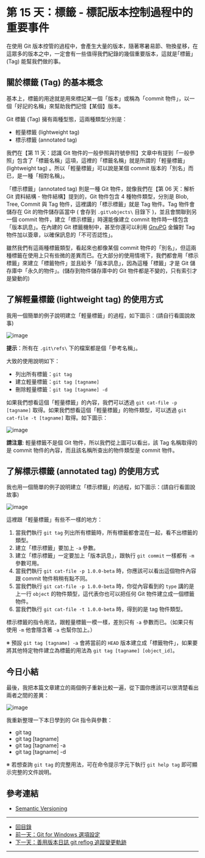 # 第 15 天：標籤 - 標記版本控制過程中的重要事件

在使用 Git 版本控管的過程中，會產生大量的版本，隨著寒暑易節、物換星移，在這眾多的版本之中，一定會有一些值得我們紀錄的幾個重要版本，這就是｢標籤｣ (Tag) 能幫我們做的事。

## 關於標籤 (Tag) 的基本概念

基本上，標籤的用途就是用來標記某一個「版本」或稱為「commit 物件」，以一個「好記的名稱」來幫助我們記憶【某個】版本。

Git 標籤 (Tag) 擁有兩種型態，這兩種類型分別是：

* 輕量標籤 (lightweight tag)
* 標示標籤 (annotated tag)

我們在【第 11 天：認識 Git 物件的一般參照與符號參照】文章中有提到「一般參照」包含了「標籤名稱」這項，這裡的「標籤名稱」就是所謂的「輕量標籤」(lightweight tag) 。所以「輕量標籤」可以說是某個 commit 版本的「別名」而已，是一種「相對名稱」。

「標示標籤」(annotated tag) 則是一種 Git 物件，就像我們在【第 06 天：解析 Git 資料結構 - 物件結構】提到的，Git 物件包含 4 種物件類型，分別是 Blob, Tree, Commit 與 Tag 物件，這裡講的「標示標籤」就是 Tag 物件。Tag 物件會儲存在 Git 的物件儲存區當中 ( 會存到 `.git\objects\` 目錄下 )，並且會關聯到另一個 commit 物件，建立「標示標籤」時還能像建立 commit 物件時一樣包含「版本訊息」。在內建的 Git 標籤機制中，甚至你還可以利用 [GnuPG](https://gnupg.org/) 金鑰對 Tag 物件加以簽章，以確保訊息的「不可否認性」。

雖然我們有這兩種標籤類型，看起來也都像某個 commit 物件的「別名」，但這兩種標籤在使用上只有些微的差異而已。在大部分的使用情境下，我們都會用「標示標籤」來建立「標籤物件」並且給予「版本訊息」，因為這種「標籤」才是 Git 儲存庫中「永久的物件」。(儲存到物件儲存庫中的 Git 物件都是不變的，只有索引才是變動的)

## 了解輕量標籤 (lightweight tag) 的使用方式

我用一個簡單的例子說明建立「輕量標籤」的過程，如下圖示：(請自行看圖說故事)

![image](figures/15/01.png)

**提示**：所有在 `.git\refs\` 下的檔案都是個「參考名稱」。

大致的使用說明如下：

* 列出所有標籤：`git tag`
* 建立輕量標籤：`git tag [tagname]`
* 刪除輕量標籤：`git tag [tagname] -d`

如果我們想看這個「輕量標籤」的內容，我們可以透過 `git cat-file -p [tagname]` 取得。如果我們想看這個「輕量標籤」的物件類型，可以透過 `git cat-file -t [tagname]` 取得。如下圖示：

![image](figures/15/02.png)

**請注意**: 輕量標籤不是個 Git 物件，所以我們從上圖可以看出，該 Tag 名稱取得的是 commit 物件的內容，而且該名稱所查出的物件類型是 commit 物件。

## 了解標示標籤 (annotated tag) 的使用方式

我也用一個簡單的例子說明建立「標示標籤」的過程，如下圖示：(請自行看圖說故事)

![image](figures/15/03.png)

這裡跟「輕量標籤」有些不一樣的地方：

1. 當我們執行 `git tag` 列出所有標籤時，所有標籤都會混在一起，看不出標籤的類型。
2. 建立「標示標籤」要加上 `-a` 參數。
3. 建立「標示標籤」一定要加上「版本訊息」，跟執行 `git commit` 一樣都有 `-m` 參數可用。
4. 當我們執行 `git cat-file -p 1.0.0-beta` 時，你應該可以看出這個物件內容跟 commit 物件稍稍有點不同。
5. 當我們執行 `git cat-file -p 1.0.0-beta` 時，你從內容看到的 `type` 講的是上一行 `object` 的物件類型，這代表你也可以把任何 Git 物件建立成一個標籤物件。
6. 當我們執行 `git cat-file -t 1.0.0-beta` 時，得到的是 tag 物件類型。

標示標籤的指令用法，跟輕量標籤一模一樣，差別只有 `-a` 參數而已。（如果只有使用 `-m` 他會隱含著 `-a` 也幫你加上。）

※ 預設 `git tag [tagname] -a` 會將當前的 `HEAD` 版本建立成「標籤物件」，如果要將其他特定物件建立為標籤的用法為 `git tag [tagname] [object_id]`。

## 今日小結

最後，我把本篇文章建立的兩個例子重新比較一遍，從下圖你應該可以很清楚看出兩者之間的差異：

![image](figures/15/04.png)

我重新整理一下本日學到的 Git 指令與參數：

* git tag
* git tag \[tagname]
* git tag \[tagname] -a
* git tag \[tagname] -d

※ 若想查詢 `git tag` 的完整用法，可在命令提示字元下執行 `git help tag` 即可顯示完整的文件說明。

## 參考連結

* [Semantic Versioning](https://semver.org/)

---

* [回目錄](README.md)
* [前一天：Git for Windows 選項設定](14.md)
* [下一天：善用版本日誌 git reflog 追蹤變更軌跡](16.md)

---
